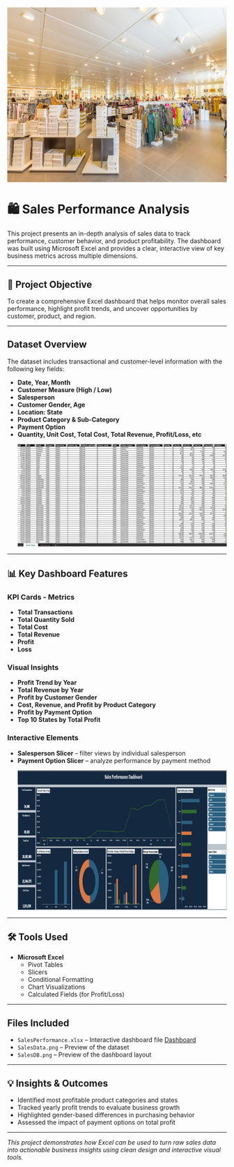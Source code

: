 # 
<p align="center">
    <img src="retail.jpg" alt="image" width="700" height="400"/>
  </p>
  
# 🛍️ Sales Performance Analysis 

This project presents an in-depth analysis of sales data to track performance, customer behavior, and product profitability. The dashboard was built using Microsoft Excel and provides a clear, interactive view of key business metrics across multiple dimensions.

---

## 🎯 Project Objective

To create a comprehensive Excel dashboard that helps monitor overall sales performance, highlight profit trends, and uncover opportunities by customer, product, and region.

---
## Dataset Overview

The dataset includes transactional and customer-level information with the following key fields:

- **Date, Year, Month**
- **Customer Measure (High / Low)**
- **Salesperson**
- **Customer Gender, Age**
- **Location: State**
- **Product Category & Sub-Category**
- **Payment Option**
- **Quantity, Unit Cost, Total Cost, Total Revenue, Profit/Loss, etc**
  <p align="center">
  <img src="SalesData.png" alt="Sales Dataset" width="900"/>
</p>

---


## 📊 Key Dashboard Features

### KPI Cards - Metrics 
- **Total Transactions**
- **Total Quantity Sold**
- **Total Cost**
- **Total Revenue**
- **Profit**
- **Loss**

### Visual Insights
- **Profit Trend by Year**
- **Total Revenue by Year**
- **Profit by Customer Gender**
- **Cost, Revenue, and Profit by Product Category**
- **Profit by Payment Option**
- **Top 10 States by Total Profit**

### Interactive Elements
- **Salesperson Slicer** – filter views by individual salesperson
- **Payment Option Slicer** – analyze performance by payment method
        <p align="center">
  <img src="SalesDB.png" alt="Sales Dashboard" width="1050" height="320"/>
</p>

---

## 🛠 Tools Used

- **Microsoft Excel**
  - Pivot Tables
  - Slicers
  - Conditional Formatting
  - Chart Visualizations
  - Calculated Fields (for Profit/Loss)

---

## Files Included

- `SalesPerformance.xlsx` – Interactive dashboard file  [Dashboard](https://1drv.ms/x/c/2d0f9638f277c6b4/ETaKmswEmlFFvvtjfGkE1JoBIdXBYt2KKnHEmU51vSwU0A) 
- `SalesData.png` – Preview of the dataset 
- `SalesDB.png` – Preview of the dashboard layout
  
---

## 💡 Insights & Outcomes

- Identified most profitable product categories and states
- Tracked yearly profit trends to evaluate business growth
- Highlighted gender-based differences in purchasing behavior
- Assessed the impact of payment options on total profit

---

*This project demonstrates how Excel can be used to turn raw sales data into actionable business insights using clean design and interactive visual tools.*
